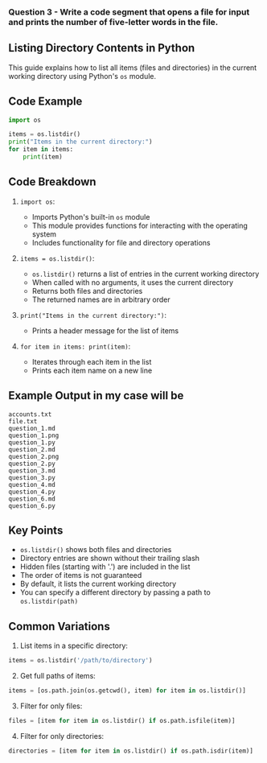 ### Question 3 - Write a code segment that opens a file for input and prints the number of five-letter words in the file.

## Listing Directory Contents in Python

This guide explains how to list all items (files and directories) in the current working directory using Python's `os` module.

## Code Example

```python
import os

items = os.listdir()
print("Items in the current directory:")
for item in items:
    print(item)
```

## Code Breakdown

1. `import os`:
    - Imports Python's built-in `os` module
    - This module provides functions for interacting with the operating system
    - Includes functionality for file and directory operations

2. `items = os.listdir()`:
    - `os.listdir()` returns a list of entries in the current working directory
    - When called with no arguments, it uses the current directory
    - Returns both files and directories
    - The returned names are in arbitrary order

3. `print("Items in the current directory:")`:
    - Prints a header message for the list of items

4. `for item in items: print(item)`:
    - Iterates through each item in the list
    - Prints each item name on a new line

## Example Output in my case will be

```
accounts.txt
file.txt
question_1.md
question_1.png
question_1.py
question_2.md
question_2.png
question_2.py
question_3.md
question_3.py
question_4.md
question_4.py
question_6.md
question_6.py
```

## Key Points

- `os.listdir()` shows both files and directories
- Directory entries are shown without their trailing slash
- Hidden files (starting with '.') are included in the list
- The order of items is not guaranteed
- By default, it lists the current working directory
- You can specify a different directory by passing a path to `os.listdir(path)`

## Common Variations

1. List items in a specific directory:
```python
items = os.listdir('/path/to/directory')
```

2. Get full paths of items:
```python
items = [os.path.join(os.getcwd(), item) for item in os.listdir()]
```

3. Filter for only files:
```python
files = [item for item in os.listdir() if os.path.isfile(item)]
```

4. Filter for only directories:
```python
directories = [item for item in os.listdir() if os.path.isdir(item)]
```
